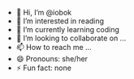 - 👋 Hi, I’m @iobok
- 👀 I’m interested in reading
- 🌱 I’m currently learning coding 
- 💞️ I’m looking to collaborate on ...
- 📫 How to reach me ...
- 😄 Pronouns: she/her
- ⚡ Fun fact: none

<!---
iobok/iobok is a ✨ special ✨ repository because its `README.md` (this file) appears on your GitHub profile.
You can click the Preview link to take a look at your changes.
--->
